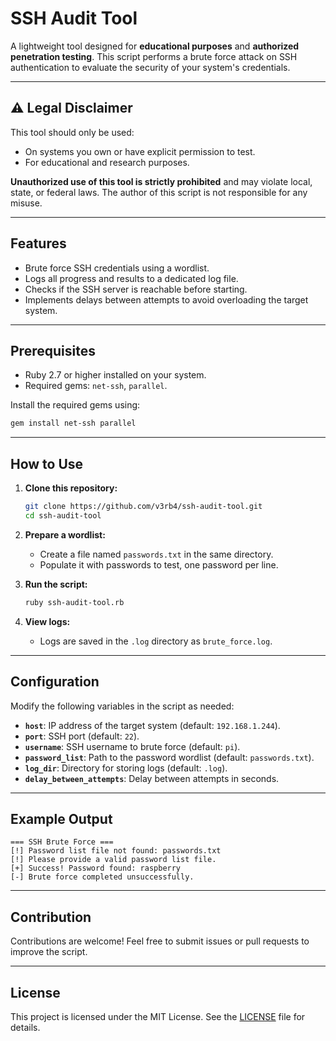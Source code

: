# SSH Audit Tool

A lightweight tool designed for **educational purposes** and **authorized penetration testing**. This script performs a brute force attack on SSH authentication to evaluate the security of your system's credentials.

---

## ⚠️ Legal Disclaimer
This tool should only be used:
- On systems you own or have explicit permission to test.
- For educational and research purposes.

**Unauthorized use of this tool is strictly prohibited** and may violate local, state, or federal laws. The author of this script is not responsible for any misuse.

---

## Features
- Brute force SSH credentials using a wordlist.
- Logs all progress and results to a dedicated log file.
- Checks if the SSH server is reachable before starting.
- Implements delays between attempts to avoid overloading the target system.

---

## Prerequisites
- Ruby 2.7 or higher installed on your system.
- Required gems: `net-ssh`, `parallel`.

Install the required gems using:
```bash
gem install net-ssh parallel
```

---

## How to Use
1. **Clone this repository:**
   ```bash
   git clone https://github.com/v3rb4/ssh-audit-tool.git
   cd ssh-audit-tool
   ```

2. **Prepare a wordlist:**
   - Create a file named `passwords.txt` in the same directory.
   - Populate it with passwords to test, one password per line.

3. **Run the script:**
   ```bash
   ruby ssh-audit-tool.rb
   ```

4. **View logs:**
   - Logs are saved in the `.log` directory as `brute_force.log`.

---

## Configuration
Modify the following variables in the script as needed:
- **`host`**: IP address of the target system (default: `192.168.1.244`).
- **`port`**: SSH port (default: `22`).
- **`username`**: SSH username to brute force (default: `pi`).
- **`password_list`**: Path to the password wordlist (default: `passwords.txt`).
- **`log_dir`**: Directory for storing logs (default: `.log`).
- **`delay_between_attempts`**: Delay between attempts in seconds.

---

## Example Output
```plaintext
=== SSH Brute Force ===
[!] Password list file not found: passwords.txt
[!] Please provide a valid password list file.
[+] Success! Password found: raspberry
[-] Brute force completed unsuccessfully.
```

---

## Contribution
Contributions are welcome! Feel free to submit issues or pull requests to improve the script.

---

## License
This project is licensed under the MIT License. See the [LICENSE](./LICENSE) file for details.
